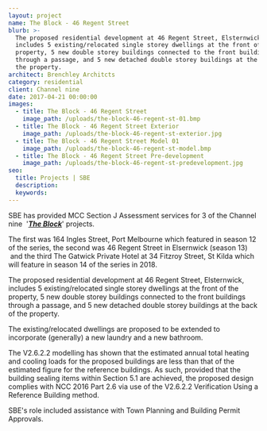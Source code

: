 ```yaml
---
layout: project
name: The Block - 46 Regent Street
blurb: >-
  The proposed residential development at 46 Regent Street, Elsternwick,
  includes 5 existing/relocated single storey dwellings at the front of the
  property, 5 new double storey buildings connected to the front buildings
  through a passage, and 5 new detached double storey buildings at the back of
  the property.
architect: Brenchley Architcts
category: residential
client: Channel nine
date: 2017-04-21 00:00:00
images:
  - title: The Block - 46 Regent Street
    image_path: /uploads/the-block-46-regent-st-01.bmp
  - title: The Block - 46 Regent Street Exterior
    image_path: /uploads/the-block-46-regent-st-exterior.jpg
  - title: The Block - 46 Regent Street Model 01
    image_path: /uploads/the-block-46-regent-st-model.bmp
  - title: The Block - 46 Regent Street Pre-development
    image_path: /uploads/the-block-46-regent-st-predevelopment.jpg
seo:
  title: Projects | SBE
  description:
  keywords:
---
```



SBE has provided MCC Section J Assessment services for 3 of the Channel nine&nbsp; '***[The Block](http://tvtonight.com.au/2017/04/5-houses-on-the-block.html)***' projects.

The first was 164 Ingles Street, Port Melbourne which featured in season 12 of the series, the second was 46 Regent Street in Elsernwick (season 13) &nbsp;and the third The Gatwick Private Hotel at 34 Fitzroy Street, St Kilda which will feature in season 14 of the series in 2018.

The proposed residential development at 46 Regent Street, Elsternwick, includes 5 existing/relocated single storey dwellings at the front of the property, 5 new double storey buildings connected to the front buildings through a passage, and 5 new detached double storey buildings at the back of the property.

The existing/relocated dwellings are proposed to be extended to incorporate (generally) a new laundry and a new bathroom.

The V2.6.2.2 modelling has shown that the estimated annual total heating and cooling loads for the proposed buildings are less than that of the estimated figure for the reference buildings. As such, provided that the building sealing items within Section 5.1 are achieved, the proposed design complies with NCC 2016 Part 2.6 via use of the V2.6.2.2 Verification Using a Reference Building method.

SBE's role included assistance with Town Planning and Building Permit Approvals.